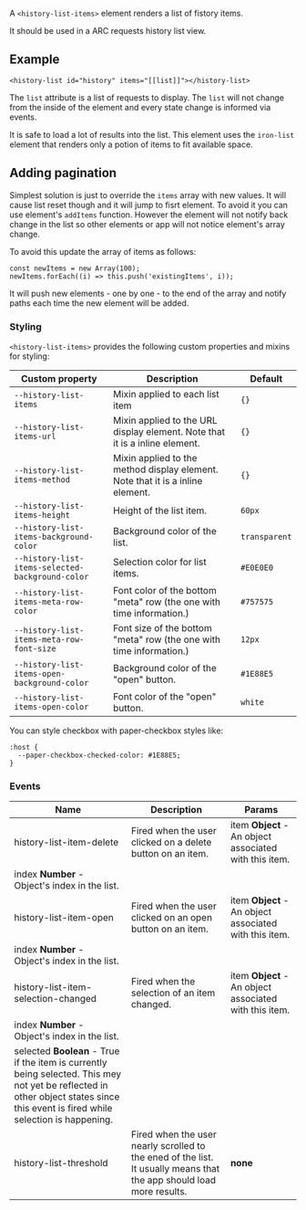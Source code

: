 
A `<history-list-items>` element renders a list of fistory items.

It should be used in a ARC requests history list view.

## Example
```
<history-list id="history" items="[[list]]"></history-list>
```
The `list` attribute is a list of requests to display.
The `list` will not change from the inside of the element and every state
change is informed via events.

It is safe to load a lot of results into the list. This element uses
the `iron-list` element that renders only a potion of items  to fit
available space.

## Adding pagination
Simplest solution is just to override the `items` array with new values.
It will cause list reset though and it will jump to fisrt element.
To avoid it you can use element's `addItems` function.
However the element will not notify back change in the list so other elements
or app will not notice element's array change.

To avoid this update the array of items as follows:
```
const newItems = new Array(100);
newItems.forEach((i) => this.push('existingItems', i));
```
It will push new elements - one by one - to the end of the array and notify
paths each time the new element will be added.

### Styling
`<history-list-items>` provides the following custom properties and mixins for styling:

Custom property | Description | Default
----------------|-------------|----------
`--history-list-items` | Mixin applied to each list item | `{}`
`--history-list-items-url` | Mixin applied to the URL display element. Note that it is a inline element. | `{}`
`--history-list-items-method` | Mixin applied to the method display element. Note that it is a inline element. | `{}`
`--history-list-items-height` | Height of the list item. | `60px`
`--history-list-items-background-color` | Background color of the list. | `transparent`
`--history-list-items-selected-background-color` | Selection color for list items. | `#E0E0E0`
`--history-list-items-meta-row-color` | Font color of the bottom "meta" row (the one with time information.) | `#757575`
`--history-list-items-meta-row-font-size` | Font size of the bottom "meta" row (the one with time information.) | `12px`
`--history-list-items-open-background-color` | Background color of the "open" button. | `#1E88E5`
`--history-list-items-open-color` | Font color of the "open" button. | `white`

You can style checkbox with paper-checkbox styles like:
```
:host {
  --paper-checkbox-checked-color: #1E88E5;
}
```



### Events
| Name | Description | Params |
| --- | --- | --- |
| history-list-item-delete | Fired when the user clicked on a delete button on an item. | item **Object** - An object associated with this item. |
index **Number** - Object's index in the list. |
| history-list-item-open | Fired when the user clicked on an open button on an item. | item **Object** - An object associated with this item. |
index **Number** - Object's index in the list. |
| history-list-item-selection-changed | Fired when the selection of an item changed. | item **Object** - An object associated with this item. |
index **Number** - Object's index in the list. |
selected **Boolean** - True if the item is currently being selected. This mey not yet be reflected in other object states since this event is fired while selection is happening. |
| history-list-threshold | Fired when the user nearly scrolled to the ened of the list. It usually means that the app should load more results. | __none__ |
